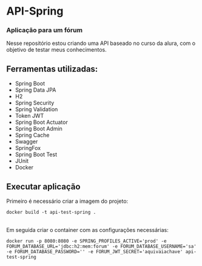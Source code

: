 # API-Spring
### Aplicação para um fórum

Nesse repositório estou criando uma API baseado no curso da alura, com o objetivo de testar meus conhecimentos.

## Ferramentas utilizadas:
- Spring Boot
- Spring Data JPA
- H2
- Spring Security
- Spring Validation
- Token JWT
- Spring Boot Actuator
- Spring Boot Admin
- Spring Cache
- Swagger
- SpringFox
- Spring Boot Test
- JUnit
- Docker

## Executar aplicação
Primeiro é necessário criar a imagem do projeto:

```
docker build -t api-test-spring .
```
\
Em seguida criar o container com as configurações necessárias:
```
docker run -p 8080:8080 -e SPRING_PROFILES_ACTIVE='prod' -e FORUM_DATABASE_URL='jdbc:h2:mem:forum' -e FORUM_DATABASE_USERNAME='sa' -e FORUM_DATABASE_PASSWORD='' -e FORUM_JWT_SECRET='aquivaiachave' api-test-spring
```
